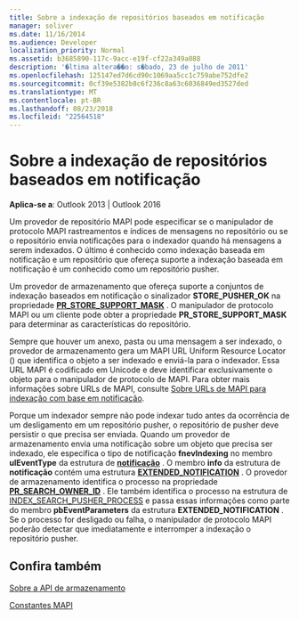 ```yaml
---
title: Sobre a indexação de repositórios baseados em notificação
manager: soliver
ms.date: 11/16/2014
ms.audience: Developer
localization_priority: Normal
ms.assetid: b3685890-117c-9acc-e19f-cf22a349a088
description: '�ltima altera��o: s�bado, 23 de julho de 2011'
ms.openlocfilehash: 125147ed7d6cd90c1069aa5cc1c759abe752dfe2
ms.sourcegitcommit: 0cf39e5382b8c6f236c8a63c6036849ed3527ded
ms.translationtype: MT
ms.contentlocale: pt-BR
ms.lasthandoff: 08/23/2018
ms.locfileid: "22564518"
---
```

# <a name="about-notification-based-store-indexing"></a>Sobre a indexação de repositórios baseados em notificação

  
  
**Aplica-se a**: Outlook 2013 | Outlook 2016 
  
Um provedor de repositório MAPI pode especificar se o manipulador de protocolo MAPI rastreamentos e índices de mensagens no repositório ou se o repositório envia notificações para o indexador quando há mensagens a serem indexados. O último é conhecido como indexação baseada em notificação e um repositório que ofereça suporte a indexação baseada em notificação é um conhecido como um repositório pusher.
  
Um provedor de armazenamento que ofereça suporte a conjuntos de indexação baseados em notificação o sinalizador **STORE_PUSHER_OK** na propriedade **[PR_STORE_SUPPORT_MASK](pidtagstoresupportmask-canonical-property.md)** . O manipulador de protocolo MAPI ou um cliente pode obter a propriedade **PR_STORE_SUPPORT_MASK** para determinar as características do repositório. 
  
Sempre que houver um anexo, pasta ou uma mensagem a ser indexado, o provedor de armazenamento gera um MAPI URL Uniform Resource Locator () que identifica o objeto a ser indexado e enviá-la para o indexador. Essa URL MAPI é codificado em Unicode e deve identificar exclusivamente o objeto para o manipulador de protocolo de MAPI. Para obter mais informações sobre URLs de MAPI, consulte [Sobre URLs de MAPI para indexação com base em notificação](about-mapi-urls-for-notification-based-indexing.md).
  
Porque um indexador sempre não pode indexar tudo antes da ocorrência de um desligamento em um repositório pusher, o repositório de pusher deve persistir o que precisa ser enviada. Quando um provedor de armazenamento envia uma notificação sobre um objeto que precisa ser indexado, ele especifica o tipo de notificação **fnevIndexing** no membro **ulEventType** da estrutura de **[notificação](notification.md)** . O membro **info** da estrutura de **notificação** contém uma estrutura **[EXTENDED_NOTIFICATION](extended_notification.md)** . O provedor de armazenamento identifica o processo na propriedade **[PR_SEARCH_OWNER_ID](pidtagsearchownerid-canonical-property.md)** . Ele também identifica o processo na estrutura de [INDEX_SEARCH_PUSHER_PROCESS](index_search_pusher_process.md) e passa essas informações como parte do membro **pbEventParameters** da estrutura **EXTENDED_NOTIFICATION** . Se o processo for desligado ou falha, o manipulador de protocolo MAPI poderão detectar que imediatamente e interromper a indexação o repositório pusher. 
  
## <a name="see-also"></a>Confira também



[Sobre a API de armazenamento](about-the-store-api.md)
  
[Constantes MAPI](mapi-constants.md)


